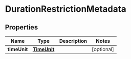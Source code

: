 # DurationRestrictionMetadata

## Properties
Name | Type | Description | Notes
------------ | ------------- | ------------- | -------------
**timeUnit** | [**TimeUnit**](TimeUnit.md) |  |  [optional]
